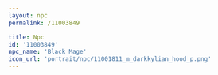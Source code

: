 ```yaml
---
layout: npc
permalink: /11003849

title: Npc
id: '11003849'
npc_name: 'Black Mage'
icon_url: 'portrait/npc/11001811_m_darkkylian_hood_p.png'
---
```

